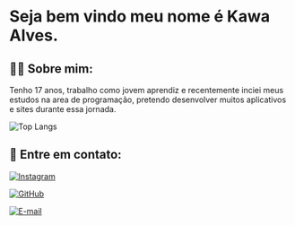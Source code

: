 # Seja bem vindo meu nome é Kawa Alves.

## 🙋‍♂️ Sobre mim:

Tenho 17 anos, trabalho como jovem aprendiz e recentemente inciei meus estudos na area de programação, pretendo desenvolver muitos aplicativos e sites durante essa jornada.

![Top Langs](https://github-readme-stats-git-masterrstaa-rickstaa.vercel.app/api/top-langs/?username=Jkelvin001&bg_color=000&border_color=30A3DC&title_color=E94D5F&text_color=FFF)

## 📱 Entre em contato:

[![Instagram](https://img.shields.io/badge/-Instagram-%23E4405F?style=for-the-badge&logo=instagram&logoColor=white)](https://www.instagram.com/awakalves/)

[![GitHub](https://img.shields.io/badge/GitHub-100000?style=for-the-badge&logo=github&logoColor=white)](https://github.com/kawakarlyndo)

[![E-mail](https://img.shields.io/badge/-Email-000?style=for-the-badge&logo=microsoft-outlook&logoColor=007BFF)](karlyndo.silva@acad.ifma.edu.br)
